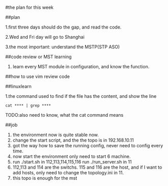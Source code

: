 #the plan for this week

##plan

1.first three days should do the gap, and read the code.

2.Wed and Fri day will go to Shanghai

3.the most important: understand the MSTP(STP ASO)

##code review or MST learning

1. learn every MST module in configuration, and know the function.

##how to use vim review code

##linuxlearn

1.the command used to find if the file has the content, and show the line
   
    cat **** | grep ****
TODO:also need to know, what the cat command means

##job
1. the environment now is quite stable now.
2. change the start script, and the the topo is in 192.168.10.11
3. got the way how to save the running config, never need to config every time.
4. now start the environment only need to start 6 machine.
5. run ./start.sh in 112,113,114,115,116 run ./run_server.sh in 11
6. 112,113 and 114 are the switchs. 115 and 116 are the host, and if I want to add hosts, only need to change the topology.ini in 11.
7. this topo is enough for the mst 

